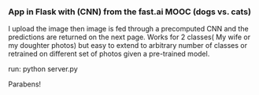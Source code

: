 ### App in Flask  with (CNN)  from the fast.ai  MOOC (dogs vs. cats)

I upload the image then  image is fed through a precomputed CNN  and the predictions are returned on the next page. Works for 2 classes( My wife or my doughter photos) but easy to extend to arbitrary number of classes or retrained on different set of photos given a pre-trained model. 

run:
python server.py 

Parabens!
